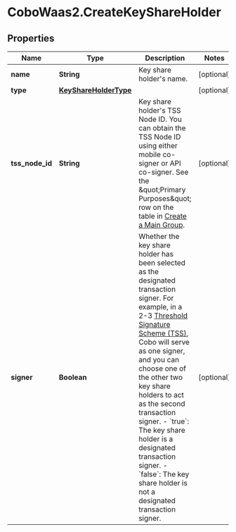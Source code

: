 # CoboWaas2.CreateKeyShareHolder

## Properties

Name | Type | Description | Notes
------------ | ------------- | ------------- | -------------
**name** | **String** | Key share holder&#39;s name. | [optional] 
**type** | [**KeyShareHolderType**](KeyShareHolderType.md) |  | [optional] 
**tss_node_id** | **String** | Key share holder&#39;s TSS Node ID. You can obtain the TSS Node ID using either mobile co-signer or API co-signer. See the \&quot;Primary Purposes\&quot; row on the table in [Create a Main Group](https://manuals.cobo.com/en/portal/mpc-wallets/ocw/create-key-share-groups#create-a-main-group). | [optional] 
**signer** | **Boolean** | Whether the key share holder has been selected as the designated transaction signer. For example, in a 2-3 [Threshold Signature Scheme (TSS)](https://manuals.cobo.com/en/portal/mpc-wallets/introduction#threshold-signature-scheme-tss), Cobo will serve as one signer, and you can choose one of the other two key share holders to act as the second transaction signer. - &#x60;true&#x60;: The key share holder is a designated transaction signer.  - &#x60;false&#x60;: The key share holder is not a designated transaction signer.  | [optional] 


